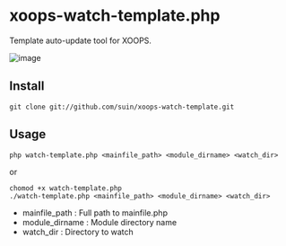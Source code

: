 # xoops-watch-template.php

Template auto-update tool for XOOPS.

![image](https://github.com/suin/xoops-watch-template/raw/master/image.png)

## Install

```
git clone git://github.com/suin/xoops-watch-template.git
```

## Usage

```
php watch-template.php <mainfile_path> <module_dirname> <watch_dir>
```

or

```
chomod +x watch-template.php
./watch-template.php <mainfile_path> <module_dirname> <watch_dir>
```


* mainfile_path  : Full path to mainfile.php
* module_dirname : Module directory name
* watch_dir      : Directory to watch

